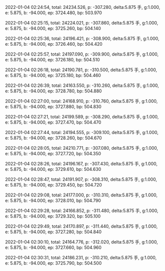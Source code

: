 2022-01-04 02:24:54, total: 24234.526, p: -307.280, delta:5.875 手, g:1.000, e: 5.875, b: -94.000, ep: 3724.480, bp: 503.970

2022-01-04 02:25:15, total: 24224.021, p: -307.860, delta:5.875 手, g:1.000, e: 5.875, b: -94.000, ep: 3725.260, bp: 504.140

2022-01-04 02:25:36, total: 24196.421, p: -308.900, delta:5.875 手, g:1.000, e: 5.875, b: -94.000, ep: 3726.460, bp: 504.420

2022-01-04 02:25:57, total: 24197.090, p: -309.900, delta:5.875 手, g:1.000, e: 5.875, b: -94.000, ep: 3726.180, bp: 504.510

2022-01-04 02:26:18, total: 24190.781, p: -310.500, delta:5.875 手, g:1.000, e: 5.875, b: -94.000, ep: 3725.180, bp: 504.460

2022-01-04 02:26:39, total: 24163.550, p: -310.260, delta:5.875 手, g:1.000, e: 5.875, b: -94.000, ep: 3728.780, bp: 504.880

2022-01-04 02:27:00, total: 24168.910, p: -310.760, delta:5.875 手, g:1.000, e: 5.875, b: -94.000, ep: 3727.880, bp: 504.830

2022-01-04 02:27:21, total: 24199.589, p: -308.290, delta:5.875 手, g:1.000, e: 5.875, b: -94.000, ep: 3727.470, bp: 504.470

2022-01-04 02:27:44, total: 24194.555, p: -309.100, delta:5.875 手, g:1.000, e: 5.875, b: -94.000, ep: 3728.260, bp: 504.670

2022-01-04 02:28:05, total: 24210.771, p: -307.080, delta:5.875 手, g:1.000, e: 5.875, b: -94.000, ep: 3727.720, bp: 504.350

2022-01-04 02:28:26, total: 24196.167, p: -307.430, delta:5.875 手, g:1.000, e: 5.875, b: -94.000, ep: 3729.610, bp: 504.630

2022-01-04 02:28:47, total: 24191.907, p: -308.310, delta:5.875 手, g:1.000, e: 5.875, b: -94.000, ep: 3729.450, bp: 504.720

2022-01-04 02:29:08, total: 24177.000, p: -310.310, delta:5.875 手, g:1.000, e: 5.875, b: -94.000, ep: 3728.010, bp: 504.790

2022-01-04 02:29:28, total: 24166.852, p: -311.480, delta:5.875 手, g:1.000, e: 5.875, b: -94.000, ep: 3729.320, bp: 505.100

2022-01-04 02:29:49, total: 24170.897, p: -311.440, delta:5.875 手, g:1.000, e: 5.875, b: -94.000, ep: 3727.280, bp: 504.840

2022-01-04 02:30:10, total: 24164.776, p: -312.020, delta:5.875 手, g:1.000, e: 5.875, b: -94.000, ep: 3727.660, bp: 504.960

2022-01-04 02:30:31, total: 24186.231, p: -310.210, delta:5.875 手, g:1.000, e: 5.875, b: -94.000, ep: 3725.790, bp: 504.500